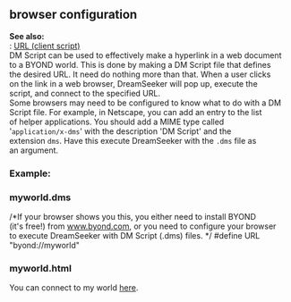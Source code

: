 ## browser configuration    
**See also:**    
:   [URL (client script)](/client/var/script/URL)    
DM Script can be used to effectively make a hyperlink in a web document    
to a BYOND world. This is done by making a DM Script file that defines    
the desired URL. It need do nothing more than that. When a user clicks    
on the link in a web browser, DreamSeeker will pop up, execute the    
script, and connect to the specified URL.    
Some browsers may need to be configured to know what to do with a DM    
Script file. For example, in Netscape, you can add an entry to the list    
of helper applications. You should add a MIME type called    
\'`application/x-dms`\' with the description \'DM Script\' and the    
extension `dms`. Have this execute DreamSeeker with the `.dms` file as    
an argument.    
### Example:    
### myworld.dms    
/\*If your browser shows you this, you either need to install BYOND    
(it\'s free!) from www.byond.com, or you need to configure your browser    
to execute DreamSeeker with DM Script (.dms) files. \*/ #define URL    
\"byond://myworld\"    
### myworld.html    
You can connect to my world [here](myworld.dms).  
